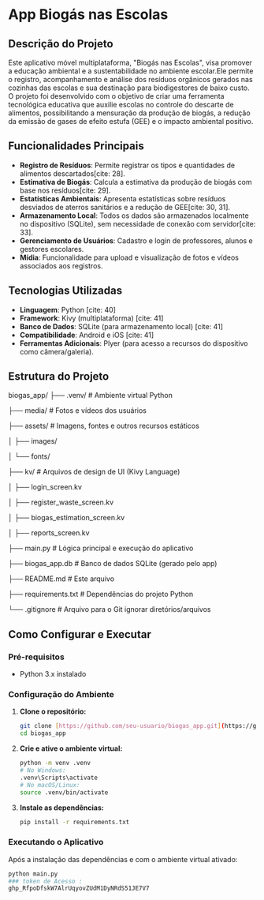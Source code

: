 # App Biogás nas Escolas

## Descrição do Projeto
Este aplicativo móvel multiplataforma, "Biogás nas Escolas", visa promover a educação ambiental e a sustentabilidade no ambiente escolar.Ele permite o registro, acompanhamento e análise dos resíduos orgânicos gerados nas cozinhas das escolas e sua destinação para biodigestores de baixo custo. O projeto foi desenvolvido com o objetivo de criar uma ferramenta tecnológica educativa que auxilie escolas no controle do descarte de alimentos, possibilitando a mensuração da produção de biogás, a redução da emissão de gases de efeito estufa (GEE) e o impacto ambiental positivo.

## Funcionalidades Principais
* **Registro de Resíduos**: Permite registrar os tipos e quantidades de alimentos descartados[cite: 28].
* **Estimativa de Biogás**: Calcula a estimativa da produção de biogás com base nos resíduos[cite: 29].
* **Estatísticas Ambientais**: Apresenta estatísticas sobre resíduos desviados de aterros sanitários e a redução de GEE[cite: 30, 31].
* **Armazenamento Local**: Todos os dados são armazenados localmente no dispositivo (SQLite), sem necessidade de conexão com servidor[cite: 33].
* **Gerenciamento de Usuários**: Cadastro e login de professores, alunos e gestores escolares.
* **Mídia**: Funcionalidade para upload e visualização de fotos e vídeos associados aos registros.

## Tecnologias Utilizadas
* **Linguagem**: Python [cite: 40]
* **Framework**: Kivy (multiplataforma) [cite: 41]
* **Banco de Dados**: SQLite (para armazenamento local) [cite: 41]
* **Compatibilidade**: Android e iOS [cite: 41]
* **Ferramentas Adicionais**: Plyer (para acesso a recursos do dispositivo como câmera/galeria).

## Estrutura do Projeto
biogas_app/
├── .venv/                  # Ambiente virtual Python

├── media/                  # Fotos e vídeos dos usuários

├── assets/  # Imagens, fontes e outros recursos estáticos

│   ├── images/

│   └── fonts/

├── kv/                     # Arquivos de design de UI (Kivy Language)

│   ├── login_screen.kv

│   ├── register_waste_screen.kv

│   ├── biogas_estimation_screen.kv

│   ├── reports_screen.kv

├── main.py                 # Lógica principal e execução do aplicativo

├── biogas_app.db           # Banco de dados SQLite (gerado pelo app)

├── README.md               # Este arquivo

├── requirements.txt        # Dependências do projeto Python

└── .gitignore              # Arquivo para o Git ignorar diretórios/arquivos

## Como Configurar e Executar

### Pré-requisitos
* Python 3.x instalado

### Configuração do Ambiente
1.  **Clone o repositório:**
    ```bash
    git clone [https://github.com/seu-usuario/biogas_app.git](https://github.com/seu-usuario/biogas_app.git)
    cd biogas_app
    ```
2.  **Crie e ative o ambiente virtual:**
    ```bash
    python -m venv .venv
    # No Windows:
    .venv\Scripts\activate
    # No macOS/Linux:
    source .venv/bin/activate
    ```
3.  **Instale as dependências:**
    ```bash
    pip install -r requirements.txt
    ```

### Executando o Aplicativo
Após a instalação das dependências e com o ambiente virtual ativado:
```bash
python main.py
### token de Acesso :
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
